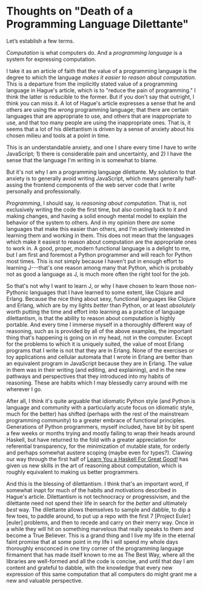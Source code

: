 # Thoughts on "Death of a Programming Language Dilettante"

Let’s establish a few terms.

*Computation* is what computers do. And a *programming language* is a system for expressing computation.

I take it as an article of faith that the value of a programming language is the degree to which the language *makes it easier to reason about computation*. This is a departure from the implicitly stated value of a programming language in Hague's article, which is to "reduce the pain of programming." I think the latter is reducible to the former. But if you don't say that outright, I think you can miss it. A lot of Hague's article expresses a sense that he and others are using the *wrong* programming language; that there are certain languages that are appropriate to use, and others that are inappropriate to use, and that too many people are using the inappropriate ones. That is, it seems that a lot of his dilettantism is driven by a sense of anxiety about his chosen milieu and tools at a point in time.

This is an understandable anxiety, and one I share every time I have to write JavaScript; 1) there is considerable pain and uncertainty, and 2) I have the sense that the language I'm writing in is somewhat to blame.

But it's not why I am a programming language dilettante. My solution to that anxiety is to generally avoid writing JavaScript, which means generally half-assing the frontend components of the web server code that I write personally and professionally. 

*Programming*, I should say, is *reasoning about computation*. That is, not exclusively writing the code the first time, but also coming back to it and making changes, and having a solid enough mental model to explain the behavior of the system to others. And in my opinion there *are* some languages that make this easier than others, and I'm actively interested in learning them and working in them. This does not mean that the languages which make it easiest to reason about computation are the appropriate ones to work in. A good, proper, modern functional language is a delight to me, but I am first and foremost a Python programmer and will reach for Python most times. This is not simply because I haven't put in enough effort to learning J---that's one reason among many that Python, which is probably not as good a language as J, is much more often the right tool for the job.

So that's not why I want to learn J, or why I have chosen to learn those non-Pythonic languages that I have learned to some extent, like Clojure and Erlang. Because the nice thing about sexy, functional languages like Clojure and Erlang, which are by my lights *better* than Python, or at least *absolutely* worth putting the time and effort into learning as a practice of language dilettantism, is that the ability to reason about computation is highly portable. And every time I immerse myself in a thoroughly different way of reasoning, such as is provided by all of the above examples, the important thing that's happening is going on in my head, not in the computer. Except for the problems to which it is uniquely suited, the value of most Erlang programs that I write is not that they are in Erlang. None of the exercises or toy applications and cellular automata that I wrote in Erlang are better than an equivalent program in JavaScript because they are in Erlang. The value in them was in their writing (and editing, and explaining), and in the new pathways and perspectives that they introduced into my habits of reasoning. These are habits which I may blessedly carry around with me wherever I go.

After all, I think it's quite arguable that idiomatic Python style (and Python is language and community with a particularly acute focus on idiomatic style, much for the better) has shifted (perhaps with the rest of the mainstream programming community) to a greater embrace of functional principles. Generations of Python programmers, myself included, have bit by bit spent a few weeks or months trying and mostly failing to wrap their heads around Haskell, but have returned to the fold with a greater appreciation for referential transparency, for the minimization of mutable state, for orderly and perhaps somewhat austere scoping (maybe even for types?). Clawing our way through the first half of [Learn You a Haskell For Great Good!][learnyou] has given us new skills in the art of reasoning about computation, which is roughly equivalent to making us better programmers.

[learnyou]: http://learnyouahaskell.com/ 

And this is the blessing of dilettantism. I think that's an important word, if somewhat inapt for much of the habits and motivations described in Hague's article. Dilettantism is not technocracy or progressivism, and the dilettante need not spend their life in search for the *better* and ultimately *best* way. The dilettante allows themselves to sample and dabble, to dip a few toes, to paddle around, to put up a repo with the first 7 [Project Euler][euler] problems, and then to recede and carry on their merry way. Once in a while they will hit on something marvelous that really speaks to them and become a True Believer. This is a grand thing and I live my life in the eternal faint promise that at some point in my life I will spend my whole days thoroughly ensconced in one tiny corner of the programming language firmament that has made itself known to me as The Best Way, where all the libraries are well-formed and all the code is concise, and until that day I am content and grateful to dabble, with the knowledge that every new expression of this same computation that all computers do might grant me a new and valuable perspective.
